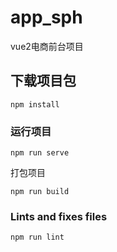 # app_sph

vue2电商前台项目

## 下载项目包
```
npm install
```

### 运行项目
```
npm run serve
```

打包项目

```
npm run build
```

### Lints and fixes files
```
npm run lint
```

